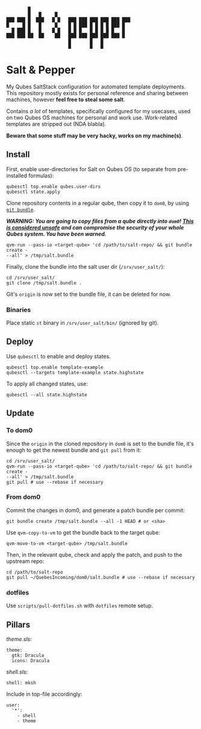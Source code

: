 ```
        █
        █   █     █
███ ███ █  ███   █ █   ███ ███ ███ ███ ███ ███
█     █ █   █     █    █ █ ███ █ █ █ █ ███ █
  █ ███ █   █    █ █   █ █ █   █ █ █ █ █   █
███ ███ ██  ██    ██   ███ ███ ███ ███ ███ █
                       █       █   █
                       █       █   █
```

# Salt & Pepper

My Qubes SaltStack configuration for automated template deployments.
This repository mostly exists for personal reference and sharing between
machines, however **feel free to steal some salt**.

Contains *a lot* of templates, specifically configured for my usecases,
used on two Qubes OS machines for personal and work use. Work-related
templates are stripped out (NDA blabla).

**Beware that some stuff may be very hacky, works on my machine(s)**.

## Install

First, enable user-directories for Salt on Qubes OS (to separate from
pre-installed formulas):

```
qubesctl top.enable qubes.user-dirs
qubesctl state.apply
```

Clone repository contents in a regular qube, then copy it to `dom0`, by
using [`git bundle`](https://git-scm.com/docs/git-bundle).

***WARNING: You are going to copy files from a qube directly into `dom0`! [This
is considered
unsafe](https://www.qubes-os.org/doc/copy-from-dom0/#copying-to-dom0) and can
compromise the security of your whole Qubes system. You have been warned.***

```
qvm-run --pass-io <target-qube> 'cd /path/to/salt-repo/ && git bundle create -
--all' > /tmp/salt.bundle
```

Finally, clone the bundle into the salt user dir (`/srv/user_salt/`):

```
cd /srv/user_salt/
git clone /tmp/salt.bundle .
```

Git's `origin` is now set to the bundle file, it can be deleted for now.

### Binaries

Place static `st` binary in `/srv/user_salt/bin/` (ignored by git).

## Deploy

Use `qubesctl` to enable and deploy states.

```
qubesctl top.enable template-example
qubesctl --targets template-example state.highstate
```

To apply all changed states, use:

`qubesctl --all state.highstate`

## Update

### To dom0

Since the `origin` in the cloned repository in `dom0` is set to the bundle file,
it's enough to get the newest bundle and `git pull` from it:

```
cd /srv/user_salt/
qvm-run --pass-io <target-qube> 'cd /path/to/salt-repo/ && git bundle create -
--all' > /tmp/salt.bundle
git pull # use --rebase if necessary
```

### From dom0

Commit the changes in dom0, and generate a patch bundle per commit:

```
git bundle create /tmp/salt.bundle --all -1 HEAD # or <sha>
```

Use `qvm-copy-to-vm` to get the bundle back to the target qube:

```
qvm-move-to-vm <target-qube> /tmp/salt.bundle
```

Then, in the relevant qube, check and apply the patch, and push to the upstream
repo:

```
cd /path/to/salt-repo
git pull ~/QuebesIncoming/dom0/salt.bundle # use --rebase if necessary
```

### dotfiles

Use `scripts/pull-dotfiles.sh` with `dotfiles` remote setup.

## Pillars

*theme.sls*:

```
theme:
  gtk: Dracula
  icons: Dracula
```

*shell.sls*:

```
shell: mksh
```

Include in top-file accordingly:

```
user:
  '*':
    - shell
    - theme
```

